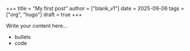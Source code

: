 +++
title = "My first post"
author = ["blank_v1"]
date = 2025-09-06
tags = ["org", "hugo"]
draft = true
+++

Write your content here…

-   bullets
-   code
